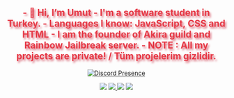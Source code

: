 <h2 align="center" style="color:#e63946;text-shadow: 3px 4px 4px rgba(205, 50, 70, 0.7);">- 👋 Hi, I’m Umut
- I'm a software student in Turkey.
- Languages I know: JavaScript, CSS and HTML
- I am the founder of Akira guild and Rainbow Jailbreak server.
- NOTE : All my projects are private! / Tüm projelerim gizlidir.</h2>



<div align="center">

[![Discord Presence](https://lanyard-profile-readme.vercel.app/api/852585608152088587)](https://discord.com/users/852585608152088587)   

</div>
<h3My accounts;</h3>
<p align="center">
   <a href="https://discord.com/users/852585608152088587" target"blank_"><img src="https://img.shields.io/badge/discord%20-7289DA.svg?&style=for-the-badge&logo=discord&logoColor=white"></a>
    <a href="https://github.com/umt01" target"blank_"><img src="https://img.shields.io/badge/GitHub%20-191717.svg?&style=for-the-badge&logo=github&logoColor=white">
</a>
   <a href="https://steamcommunity.com/id/umtumt/" target"blank_"><img src="https://img.shields.io/badge/steam%20-171a21.svg?&style=for-the-badge&logo=steam&logoColor=white"></a>
<a href="https://open.spotify.com/user/hsibly6m2goq2m59z7pkibzpk" target"blank_"><img src="https://img.shields.io/badge/Spotify%20-1ed760.svg?&style=for-the-badge&logo=spotify&logoColor=white"></a>






